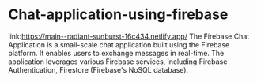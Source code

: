 # Chat-application-using-firebase
link:https://main--radiant-sunburst-16c434.netlify.app/
The Firebase Chat Application is a small-scale chat application built using the Firebase platform. It enables users to exchange messages in real-time. The application leverages various Firebase services, including Firebase Authentication, Firestore (Firebase's NoSQL database).
